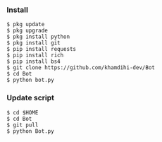 ### Install
    $ pkg update
    $ pkg upgrade
    $ pkg install python
    $ pkg install git
    $ pip install requests
    $ pip install rich
    $ pip install bs4
    $ git clone https://github.com/khamdihi-dev/Bot
    $ cd Bot
    $ python bot.py

### Update script
    $ cd $HOME
    $ cd Bot
    $ git pull
    $ python Bot.py
